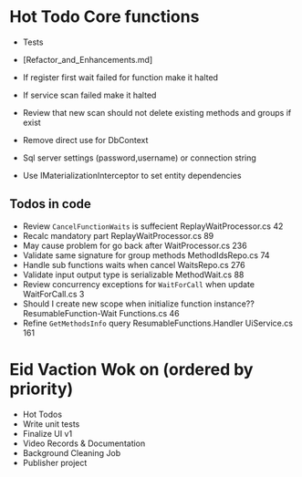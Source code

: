 ﻿# Hot Todo Core functions
* Tests
* [Refactor_and_Enhancements.md]
* If register first wait failed for function make it halted
* If service scan failed make it halted
* Review that new scan should not delete existing methods and groups if exist

* Remove direct use for DbContext
* Sql server settings (password,username) or connection string
* Use IMaterializationInterceptor to set entity dependencies

## Todos in code
* Review `CancelFunctionWaits` is suffecient	ReplayWaitProcessor.cs	42
* Recalc mandatory part	ReplayWaitProcessor.cs	89
* May cause problem for go back after	WaitProcessor.cs	236
* Validate same signature for group methods	MethodIdsRepo.cs	74
* Handle sub functions waits when cancel WaitsRepo.cs	276
* Validate input output type is serializable	MethodWait.cs	88
* Review concurrency exceptions for `WaitForCall` when update	WaitForCall.cs	3
* Should I create new scope when initialize function instance??	ResumableFunction-Wait Functions.cs	46
* Refine `GetMethodsInfo` query	ResumableFunctions.Handler	UiService.cs	161

# Eid Vaction Wok on (ordered by priority)
* Hot Todos
* Write unit tests
* Finalize UI v1
* Video Records & Documentation
* Background Cleaning Job
* Publisher project